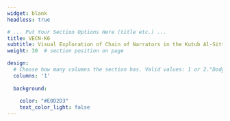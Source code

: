 ```yaml
---
widget: blank
headless: true

# ... Put Your Section Options Here (title etc.) ...
title: VECN-K6
subtitle: Visual Exploration of Chain of Narrators in the Kutub Al-Sittah Research
weight: 30  # section position on page

design:
  # Choose how many columns the section has. Valid values: 1 or 2."DodgerBlue"
  columns: '1'
  
  background:
    
    color: "#E0D2D3"
    text_color_light: false
---
```

<br>

